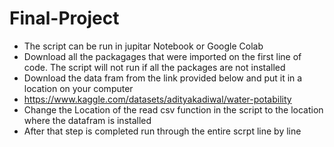 # Final-Project
- The script can be run in jupitar Notebook or Google Colab
- Download all the packagages that were imported on the first line of code. The script will not run if all the packages are not installed
- Download the data fram from the link provided below and put it in a location on your computer  
- https://www.kaggle.com/datasets/adityakadiwal/water-potability 
- Change the Location of the read csv function in the script to the location where the datafram is installed
- After that step is completed run through the entire scrpt line by line
